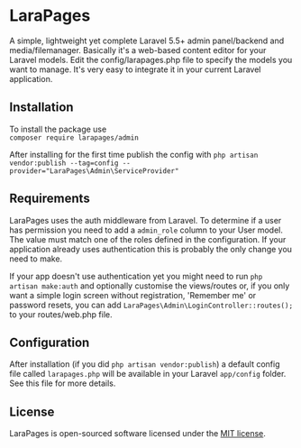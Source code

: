 # LaraPages
A simple, lightweight yet complete Laravel 5.5+ admin panel/backend and media/filemanager.
Basically it's a web-based content editor for your Laravel models. Edit the config/larapages.php file to specify the models you want to manage.
It's very easy to integrate it in your current Laravel application.

## Installation
To install the package use  
`composer require larapages/admin`  
  
After installing for the first time publish the config with
`php artisan vendor:publish --tag=config --provider="LaraPages\Admin\ServiceProvider"`

## Requirements
LaraPages uses the auth middleware from Laravel. To determine if a user has permission you need to add a `admin_role` column to your User model. The value must match one of the roles defined in the configuration. If your application already uses authentication this is probably the only change you need to make.

If your app doesn't use authentication yet you might need to run `php artisan make:auth` and optionally customise the views/routes or, if you only want a simple login screen without registration, 'Remember me' or password resets, you can add `LaraPages\Admin\LoginController::routes();` to your routes/web.php file.

## Configuration
After installation (if you did `php artisan vendor:publish`) a default config file called `larapages.php` will be available in your Laravel `app/config` folder. See this file for more details.

## License
LaraPages is open-sourced software licensed under the [MIT license](https://opensource.org/licenses/MIT).
